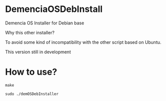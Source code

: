 # DemenciaOSDebInstall
Demencia OS Installer for Debian base

Why this other installer?

To avoid some kind of incompatibility with the other script based on Ubuntu.

This version still in development

# How to use?

``make``

`` sudo ./demOSDebInstaller ``
